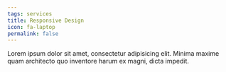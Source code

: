 ```yaml
---
tags: services
title: Responsive Design
icon: fa-laptop
permalink: false
---
```

Lorem ipsum dolor sit amet, consectetur adipisicing elit. Minima maxime quam architecto quo inventore harum ex magni, dicta impedit.
